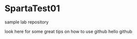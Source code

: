 # SpartaTest01

sample lab repository

look here for some great tips on how to use github
 hello github